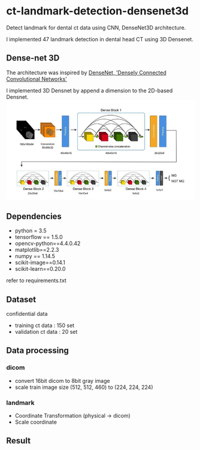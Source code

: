 # ct-landmark-detection-densenet3d
Detect landmark for dental ct data using CNN, DenseNet3D architecture.

I implemented 47 landmark detection in dental head CT using 3D Densenet.

## Dense-net 3D
The architecture was inspired by [DenseNet, 'Densely Connected Convolutional Networks'](https://arxiv.org/abs/1608.06993)

I implemented 3D Densnet by append a dimension to the 2D-based Densnet.
![img/densenet3d-architecture.png](img/densenet3d-architecture.png)

## Dependencies
+ python = 3.5
+ tensorflow == 1.5.0
+ opencv-python==4.4.0.42
+ matplotlib==2.2.3
+ numpy == 1.14.5
+ scikit-image==0.14.1
+ scikit-learn==0.20.0

refer to requirements.txt

## Dataset
confidential data
+ training ct data : 150 set
+ validation ct data : 20 set

## Data processing
### dicom
- convert 16bit dicom to 8bit gray image
- scale train image size (512, 512, 460) to (224, 224, 224)
### landmark 
- Coordinate Transformation (physical -> dicom)
- Scale coordinate

## Result
